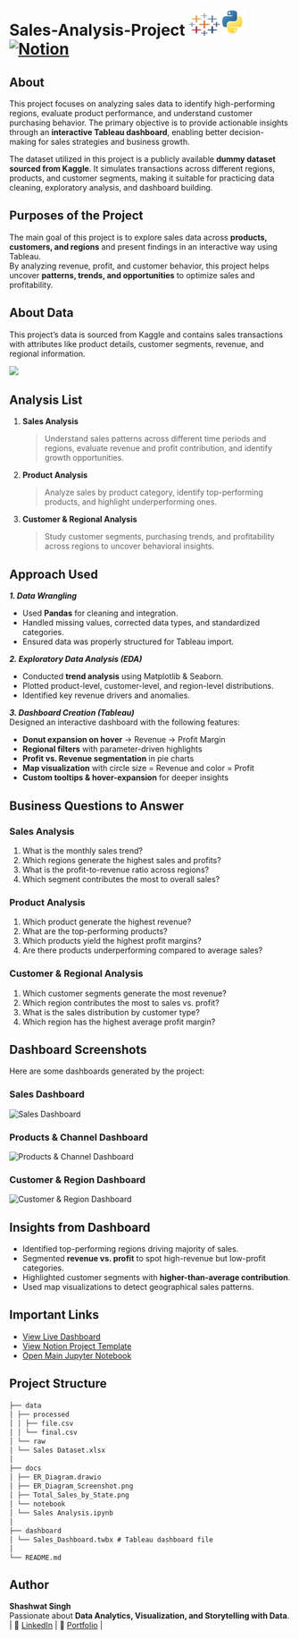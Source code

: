 # Sales-Analysis-Project <a href="https://public.tableau.com/app/profile/shashwat.sungh/viz/BooK5_17555197042170/CustomerRegion?publish=yes" target="_blank" rel="noreferrer"> <img src="https://raw.githubusercontent.com/mrankitgupta/mrankitgupta/a768d6bf0a001f03327578ae12f8867e4056cbaf/tableau-software.svg" alt="tableau" width="55" height="40"/><a href="notebook/Sales Analysis.ipynb" target="_blank" rel="noreferrer"><img src="https://raw.githubusercontent.com/devicons/devicon/master/icons/python/python-original.svg" alt="python" width="45" height="50"/><a href="https://www.notion.so/Sales-Analysis-Project-247123ae0dc780ee8c8ffa4e5353f193" target="_blank" rel="noreferrer"> <img src="https://cdn.jsdelivr.net/gh/devicons/devicon@latest/icons/notion/notion-original.svg" width="40"  title="Notion"/> </a> </a>


## About
This project focuses on analyzing sales data to identify high-performing regions, evaluate product performance, and understand customer purchasing behavior. The primary objective is to provide actionable insights through an **interactive Tableau dashboard**, enabling better decision-making for sales strategies and business growth.  

The dataset utilized in this project is a publicly available **dummy dataset sourced from Kaggle**. It simulates transactions across different regions, products, and customer segments, making it suitable for practicing data cleaning, exploratory analysis, and dashboard building.


## Purposes of the Project
The main goal of this project is to explore sales data across **products, customers, and regions** and present findings in an interactive way using Tableau.  
By analyzing revenue, profit, and customer behavior, this project helps uncover **patterns, trends, and opportunities** to optimize sales and profitability.


## About Data
This project’s data is sourced from Kaggle and contains sales transactions with attributes like product details, customer segments, revenue, and regional information.  

<img src= "https://github.com/ShashwatAnalyst/Regional-Sales-Analysis/blob/main/docs/ER_Diagram_Screenshot.png?raw=true">

## Analysis List

  
1. **Sales Analysis**  
   > Understand sales patterns across different time periods and regions, evaluate revenue and profit contribution, and identify growth opportunities.
2. **Product Analysis**  
   > Analyze sales by product category, identify top-performing products, and highlight underperforming ones.  

3. **Customer & Regional Analysis**  
   > Study customer segments, purchasing trends, and profitability across regions to uncover behavioral insights.  


## Approach Used

***1. Data Wrangling***  
- Used **Pandas** for cleaning and integration.  
- Handled missing values, corrected data types, and standardized categories.  
- Ensured data was properly structured for Tableau import.  

***2. Exploratory Data Analysis (EDA)***  
- Conducted **trend analysis** using Matplotlib & Seaborn.  
- Plotted product-level, customer-level, and region-level distributions.  
- Identified key revenue drivers and anomalies.  

***3. Dashboard Creation (Tableau)***  
Designed an interactive dashboard with the following features:  
- **Donut expansion on hover** → Revenue → Profit Margin  
- **Regional filters** with parameter-driven highlights  
- **Profit vs. Revenue segmentation** in pie charts  
- **Map visualization** with circle size = Revenue and color = Profit  
- **Custom tooltips & hover-expansion** for deeper insights  


## Business Questions to Answer

### Sales Analysis
1. What is the monthly sales trend?  
2. Which regions generate the highest sales and profits?  
3. What is the profit-to-revenue ratio across regions?  
4. Which segment contributes the most to overall sales?  

### Product Analysis
1. Which product generate the highest revenue?  
2. What are the top-performing products?  
3. Which products yield the highest profit margins?  
4. Are there products underperforming compared to average sales?  

### Customer & Regional Analysis
1. Which customer segments generate the most revenue?  
2. Which region contributes the most to sales vs. profit?  
3. What is the sales distribution by customer type?  
4. Which region has the highest average profit margin?

## Dashboard Screenshots

Here are some dashboards generated by the project:

### Sales Dashboard
![Sales Dashboard](https://github.com/ShashwatAnalyst/Sales-Analysis-Project/blob/main/docs/Sales_Dashboard.png?raw=true)

### Products & Channel Dashboard
![Products & Channel Dashboard](https://github.com/ShashwatAnalyst/Sales-Analysis-Project/blob/main/docs/Products_&_Channel_Dashboard.png?raw=true)

### Customer & Region Dashboard
![Customer & Region Dashboard](https://github.com/ShashwatAnalyst/Sales-Analysis-Project/blob/main/docs/Customer_&_Region_Dashboard.png?raw=true)

## Insights from Dashboard
- Identified top-performing regions driving majority of sales.  
- Segmented **revenue vs. profit** to spot high-revenue but low-profit categories.  
- Highlighted customer segments with **higher-than-average contribution**.  
- Used map visualizations to detect geographical sales patterns.

## Important Links

- [View Live Dashboard](https://public.tableau.com/app/profile/shashwat.sungh/viz/BooK5_17555197042170/CustomerRegion?publish=yes)  
- [View Notion Project Template](https://www.notion.so/Sales-Analysis-Project-247123ae0dc780ee8c8ffa4e5353f193)
- [Open Main Jupyter Notebook](notebook)

## Project Structure
```
├── data
│ ├── processed
│ │ ├── file.csv
│ │ └── final.csv
│ └── raw
│ └── Sales Dataset.xlsx
│
├── docs
│ ├── ER_Diagram.drawio
│ ├── ER_Diagram_Screenshot.png
│ ├── Total_Sales_by_State.png
│ └── notebook
│ └── Sales Analysis.ipynb
│
├── dashboard
│ └── Sales_Dashboard.twbx # Tableau dashboard file
│
└── README.md
```
## Author
**Shashwat Singh**  
Passionate about **Data Analytics, Visualization, and Storytelling with Data**.<br>
| 💼 [LinkedIn](https://www.linkedin.com/in/shashwat-singh-bb2730357/)  | 👤 [Portfolio](https://www.shashwatanalyst.online/)  |


